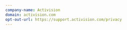 ```yaml
---
company-name: Activision
domain: activision.com
opt-out-url: https://support.activision.com/privacy
---
```





